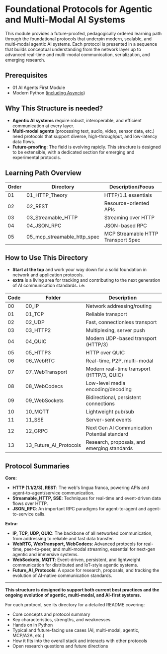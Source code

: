 # Foundational Protocols for Agentic and Multi-Modal AI Systems

This module provides a future-proofed, pedagogically ordered learning path through the foundational protocols that underpin modern, scalable, and multi-modal agentic AI systems. Each protocol is presented in a sequence that builds conceptual understanding from the network layer up to advanced real-time and multi-modal communication, serialization, and emerging research.

## Prerequisites

- 01 AI Agents First Module
- Modern Python ([including Asyncio](https://docs.python.org/3/library/asyncio.html))

## Why This Structure is needed?

- **Agentic AI systems** require robust, interoperable, and efficient communication at every layer.
- **Multi-modal agents** (processing text, audio, video, sensor data, etc.) need protocols that support diverse, high-throughput, and low-latency data flows.
- **Future-proofing**: The field is evolving rapidly. This structure is designed to be extensible, with a dedicated section for emerging and experimental protocols.

## Learning Path Overview

| Order | Directory              | Description/Focus                           |
| ----- | ---------------------- | ------------------------------------------- |
| 01    | 01_HTTP_Theory         | HTTP/1.1 essentials                         |
| 02    | 02_REST                | Resource-oriented APIs                      |
| 03    | 03_Streamable_HTTP     | Streaming over HTTP                         |
| 04    | 04_JSON_RPC            | JSON-based RPC                              |
| 05    | 05_mcp_streamable_http_spec                | MCP Streamable HTTP Transport Spec     |

## How to Use This Directory

- **Start at the top** and work your way down for a solid foundation in network and application protocols.
- **extra** is a living area for tracking and contributing to the next generation of AI communication standards. i.e:

| Code | Folder                | Description                                           |
|------|-----------------------|-------------------------------------------------------|
| 00   | 00_IP                 | Network addressing/routing                           |
| 01   | 01_TCP                | Reliable transport                                   |
| 02   | 02_UDP                | Fast, connectionless transport                       |
| 03   | 03_HTTP2              | Multiplexing, server push                            |
| 04   | 04_QUIC               | Modern UDP-based transport (HTTP/3)                  |
| 05   | 05_HTTP3              | HTTP over QUIC                                       |
| 06   | 06_WebRTC             | Real-time, P2P, multi-modal                          |
| 07   | 07_WebTransport       | Modern real-time transport (HTTP/3, QUIC)            |
| 08   | 08_WebCodecs          | Low-level media encoding/decoding                    |
| 09   | 09_WebSockets         | Bidirectional, persistent connections                |
| 10   | 10_MQTT               | Lightweight pub/sub                                  |
| 11   | 11_SSE                | Server-sent events                                   |
| 12   | 12_GRPC               | Next Gen AI Communication Potential standard         |
| 13   | 13_Future_AI_Protocols| Research, proposals, and emerging standards          |


## Protocol Summaries

**Core:**
- **HTTP (1.1/2/3), REST**: The web's lingua franca, powering APIs and agent-to-agent/service communication.
- **Streamable_HTTP, SSE**: Techniques for real-time and event-driven data flows over HTTP.
- **JSON_RPC**: An important RPC paradigms for agent-to-agent and agent-to-service calls.

**Extra:**
- **IP, TCP, UDP, QUIC**: The backbone of all networked communication, from addressing to reliable and fast data transfer.
- **WebRTC, WebTransport, WebCodecs**: Advanced protocols for real-time, peer-to-peer, and multi-modal streaming, essential for next-gen agentic and immersive systems.
- **WebSockets, MQTT**: Event-driven, persistent, and lightweight communication for distributed and IoT-style agentic systems.
- **Future_AI_Protocols**: A space for research, proposals, and tracking the evolution of AI-native communication standards.

---

**This structure is designed to support both current best practices and the ongoing evolution of agentic, multi-modal, and AI-first systems.**

For each protocol, see its directory for a detailed README covering:

- Core concepts and protocol summary
- Key characteristics, strengths, and weaknesses
- Hands on in Python
- Typical and future-facing use cases (AI, multi-modal, agentic, MCP/A2A, etc.)
- How it fits into the overall stack and interacts with other protocols
- Open research questions and future directions
